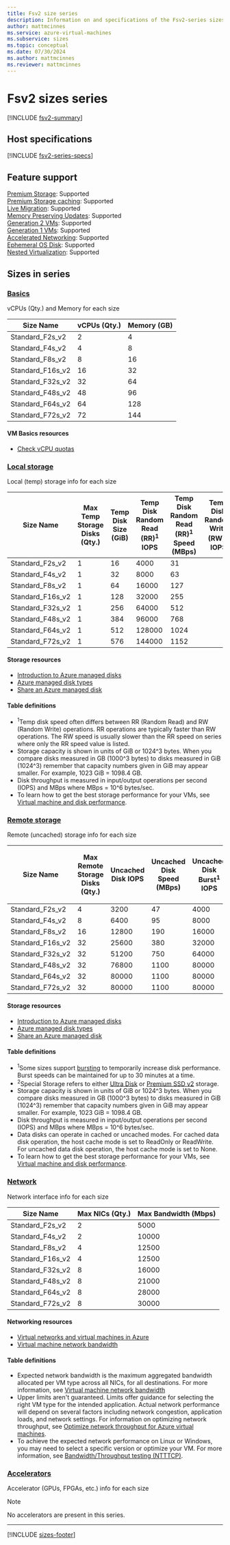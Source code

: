 ```yaml
---
title: Fsv2 size series
description: Information on and specifications of the Fsv2-series sizes
author: mattmcinnes
ms.service: azure-virtual-machines
ms.subservice: sizes
ms.topic: conceptual
ms.date: 07/30/2024
ms.author: mattmcinnes
ms.reviewer: mattmcinnes
---
```


# Fsv2 sizes series

[!INCLUDE [fsv2-summary](./includes/fsv2-series-summary.md)]

## Host specifications
[!INCLUDE [fsv2-series-specs](./includes/fsv2-series-specs.md)]

## Feature support
[Premium Storage](../../premium-storage-performance.md): Supported <br>[Premium Storage caching](../../premium-storage-performance.md): Supported <br>[Live Migration](../../maintenance-and-updates.md): Supported <br>[Memory Preserving Updates](../../maintenance-and-updates.md): Supported <br>[Generation 2 VMs](../../generation-2.md): Supported <br>[Generation 1 VMs](../../generation-2.md): Supported <br>[Accelerated Networking](../../../virtual-network/create-vm-accelerated-networking-cli.md): Supported <br>[Ephemeral OS Disk](../../ephemeral-os-disks.md): Supported <br>[Nested Virtualization](/virtualization/hyper-v-on-windows/user-guide/nested-virtualization): Supported <br>

## Sizes in series

### [Basics](#tab/sizebasic)

vCPUs (Qty.) and Memory for each size

| Size Name | vCPUs (Qty.) | Memory (GB) |
| --- | --- | --- |
| Standard_F2s_v2 | 2 | 4 |
| Standard_F4s_v2 | 4 | 8 |
| Standard_F8s_v2 | 8 | 16 |
| Standard_F16s_v2 | 16 | 32 |
| Standard_F32s_v2 | 32 | 64 |
| Standard_F48s_v2 | 48 | 96 |
| Standard_F64s_v2 | 64 | 128 |
| Standard_F72s_v2 | 72 | 144 |

#### VM Basics resources
- [Check vCPU quotas](../../../virtual-machines/quotas.md)

### [Local storage](#tab/sizestoragelocal)

Local (temp) storage info for each size

| Size Name | Max Temp Storage Disks (Qty.) | Temp Disk Size (GiB) | Temp Disk Random Read (RR)<sup>1</sup> IOPS | Temp Disk Random Read (RR)<sup>1</sup> Speed (MBps) | Temp Disk Random Write (RW)<sup>1</sup> IOPS | Temp Disk Random Write (RW)<sup>1</sup> Speed (MBps) |
| --- | --- | --- | --- | --- | --- | --- |
| Standard_F2s_v2 | 1 | 16 | 4000 | 31 |  |  |
| Standard_F4s_v2 | 1 | 32 | 8000 | 63 |  |  |
| Standard_F8s_v2 | 1 | 64 | 16000 | 127 |  |  |
| Standard_F16s_v2 | 1 | 128 | 32000 | 255 |  |  |
| Standard_F32s_v2 | 1 | 256 | 64000 | 512 |  |  |
| Standard_F48s_v2 | 1 | 384 | 96000 | 768 |  |  |
| Standard_F64s_v2 | 1 | 512 | 128000 | 1024 |  |  |
| Standard_F72s_v2 | 1 | 576 | 144000 | 1152 |  |  |

#### Storage resources
- [Introduction to Azure managed disks](../../../virtual-machines/managed-disks-overview.md)
- [Azure managed disk types](../../../virtual-machines/disks-types.md)
- [Share an Azure managed disk](../../../virtual-machines/disks-shared.md)

#### Table definitions
- <sup>1</sup>Temp disk speed often differs between RR (Random Read) and RW (Random Write) operations. RR operations are typically faster than RW operations. The RW speed is usually slower than the RR speed on series where only the RR speed value is listed.
- Storage capacity is shown in units of GiB or 1024^3 bytes. When you compare disks measured in GB (1000^3 bytes) to disks measured in GiB (1024^3) remember that capacity numbers given in GiB may appear smaller. For example, 1023 GiB = 1098.4 GB.
- Disk throughput is measured in input/output operations per second (IOPS) and MBps where MBps = 10^6 bytes/sec.
- To learn how to get the best storage performance for your VMs, see [Virtual machine and disk performance](../../../virtual-machines/disks-performance.md).

### [Remote storage](#tab/sizestorageremote)

Remote (uncached) storage info for each size

| Size Name | Max Remote Storage Disks (Qty.) | Uncached Disk IOPS | Uncached Disk Speed (MBps) | Uncached Disk Burst<sup>1</sup> IOPS | Uncached Disk Burst<sup>1</sup> Speed (MBps) | Uncached Special<sup>2</sup> Disk IOPS | Uncached Special<sup>2</sup> Disk Speed (MBps) | Uncached Burst<sup>1</sup> Special<sup>2</sup> Disk IOPS | Uncached Burst<sup>1</sup> Special<sup>2</sup> Disk Speed (MBps) |
| --- | --- | --- | --- | --- | --- | --- | --- | --- | --- |
| Standard_F2s_v2 | 4 | 3200 | 47 | 4000 | 200 |  |  |  |  |
| Standard_F4s_v2 | 8 | 6400 | 95 | 8000 | 200 |  |  |  |  |
| Standard_F8s_v2 | 16 | 12800 | 190 | 16000 | 400 |  |  |  |  |
| Standard_F16s_v2 | 32 | 25600 | 380 | 32000 | 800 |  |  |  |  |
| Standard_F32s_v2 | 32 | 51200 | 750 | 64000 | 1600 |  |  |  |  |
| Standard_F48s_v2 | 32 | 76800 | 1100 | 80000 | 2000 |  |  |  |  |
| Standard_F64s_v2 | 32 | 80000 | 1100 | 80000 | 2000 |  |  |  |  |
| Standard_F72s_v2 | 32 | 80000 | 1100 | 80000 | 2000 |  |  |  |  |

#### Storage resources
- [Introduction to Azure managed disks](../../../virtual-machines/managed-disks-overview.md)
- [Azure managed disk types](../../../virtual-machines/disks-types.md)
- [Share an Azure managed disk](../../../virtual-machines/disks-shared.md)

#### Table definitions
- <sup>1</sup>Some sizes support [bursting](../../disk-bursting.md) to temporarily increase disk performance. Burst speeds can be maintained for up to 30 minutes at a time.
- <sup>2</sup>Special Storage refers to either [Ultra Disk](../../../virtual-machines/disks-enable-ultra-ssd.md) or [Premium SSD v2](../../../virtual-machines/disks-deploy-premium-v2.md) storage.
- Storage capacity is shown in units of GiB or 1024^3 bytes. When you compare disks measured in GB (1000^3 bytes) to disks measured in GiB (1024^3) remember that capacity numbers given in GiB may appear smaller. For example, 1023 GiB = 1098.4 GB.
- Disk throughput is measured in input/output operations per second (IOPS) and MBps where MBps = 10^6 bytes/sec.
- Data disks can operate in cached or uncached modes. For cached data disk operation, the host cache mode is set to ReadOnly or ReadWrite. For uncached data disk operation, the host cache mode is set to None.
- To learn how to get the best storage performance for your VMs, see [Virtual machine and disk performance](../../../virtual-machines/disks-performance.md).


### [Network](#tab/sizenetwork)

Network interface info for each size

| Size Name | Max NICs (Qty.) | Max Bandwidth (Mbps) |
| --- | --- | --- |
| Standard_F2s_v2 | 2 | 5000 |
| Standard_F4s_v2 | 2 | 10000 |
| Standard_F8s_v2 | 4 | 12500 |
| Standard_F16s_v2 | 4 | 12500 |
| Standard_F32s_v2 | 8 | 16000 |
| Standard_F48s_v2 | 8 | 21000 |
| Standard_F64s_v2 | 8 | 28000 |
| Standard_F72s_v2 | 8 | 30000 |

#### Networking resources
- [Virtual networks and virtual machines in Azure](../../../virtual-network/network-overview.md)
- [Virtual machine network bandwidth](../../../virtual-network/virtual-machine-network-throughput.md)

#### Table definitions
- Expected network bandwidth is the maximum aggregated bandwidth allocated per VM type across all NICs, for all destinations. For more information, see [Virtual machine network bandwidth](../../../virtual-network/virtual-machine-network-throughput.md)
- Upper limits aren't guaranteed. Limits offer guidance for selecting the right VM type for the intended application. Actual network performance will depend on several factors including network congestion, application loads, and network settings. For information on optimizing network throughput, see [Optimize network throughput for Azure virtual machines](../../../virtual-network/virtual-network-optimize-network-bandwidth.md). 
-  To achieve the expected network performance on Linux or Windows, you may need to select a specific version or optimize your VM. For more information, see [Bandwidth/Throughput testing (NTTTCP)](../../../virtual-network/virtual-network-bandwidth-testing.md).

### [Accelerators](#tab/sizeaccelerators)

Accelerator (GPUs, FPGAs, etc.) info for each size

> [!NOTE]
> No accelerators are present in this series.

---

[!INCLUDE [sizes-footer](../includes/sizes-footer.md)]

